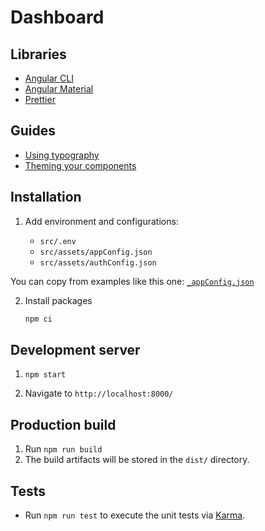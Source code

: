 # Dashboard

## Libraries

- [Angular CLI](https://github.com/angular/angular-cli)
- [Angular Material](https://material.angular.io/)
- [Prettier](https://prettier.io/)

## Guides

- [Using typography](https://material.angular.io/guide/typography)
- [Theming your components](https://material.angular.io/guide/theming-your-components)

## Installation

1. Add environment and configurations:

    - `src/.env`
    - `src/assets/appConfig.json`
    - `src/assets/authConfig.json`

You can copy from examples like this one: [`_appConfig.json`](./src/assets/_appConfig.json)

2. Install packages
    ```sh
    npm ci
    ```

## Development server

1. `npm start`

1. Navigate to `http://localhost:8000/`

## Production build

1. Run `npm run build`
1. The build artifacts will be stored in the `dist/` directory.

## Tests

- Run `npm run test` to execute the unit tests via [Karma](https://karma-runner.github.io).
